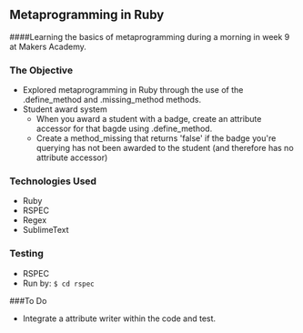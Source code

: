 ## Metaprogramming in Ruby

####Learning the basics of metaprogramming during a morning  in week 9 at Makers Academy. 

### The Objective
* Explored metaprogramming in Ruby through the use of the .define_method and .missing_method methods.
* Student award system
	* When you award a student with a badge, create an attribute accessor for that bagde using .define_method.
	* Create a method_missing that returns 'false' if the badge you're querying has not been awarded to the student (and therefore has no attribute accessor)

### Technologies Used
* Ruby
* RSPEC
* Regex
* SublimeText


### Testing 
* RSPEC
* Run by: ```$ cd rspec```

###To Do
* Integrate a attribute writer within the code and test.  

